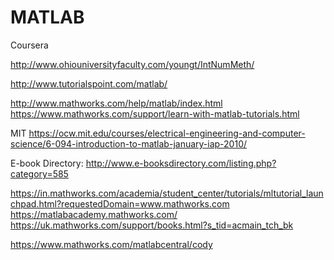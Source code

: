 # MATLAB

Coursera

http://www.ohiouniversityfaculty.com/youngt/IntNumMeth/

http://www.tutorialspoint.com/matlab/

http://www.mathworks.com/help/matlab/index.html
https://www.mathworks.com/support/learn-with-matlab-tutorials.html


MIT
https://ocw.mit.edu/courses/electrical-engineering-and-computer-science/6-094-introduction-to-matlab-january-iap-2010/

E-book Directory:
http://www.e-booksdirectory.com/listing.php?category=585

https://in.mathworks.com/academia/student_center/tutorials/mltutorial_launchpad.html?requestedDomain=www.mathworks.com
https://matlabacademy.mathworks.com/
https://uk.mathworks.com/support/books.html?s_tid=acmain_tch_bk

https://www.mathworks.com/matlabcentral/cody
